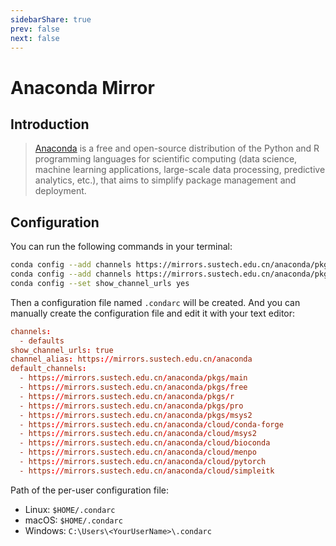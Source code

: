 ```yaml
---
sidebarShare: true
prev: false
next: false
---
```


# Anaconda Mirror

## Introduction

> [Anaconda](https://en.wikipedia.org/wiki/Anaconda_(Python_distribution)) is a free and open-source distribution of the Python and R programming languages for scientific computing (data science, machine learning applications, large-scale data processing, predictive analytics, etc.), that aims to simplify package management and deployment.

## Configuration

You can run the following commands in your terminal:

``` sh
conda config --add channels https://mirrors.sustech.edu.cn/anaconda/pkgs/free/
conda config --add channels https://mirrors.sustech.edu.cn/anaconda/pkgs/main/
conda config --set show_channel_urls yes
```

Then a configuration file named `.condarc` will be created. And you can manually create the configuration file and edit it with your text editor:

``` toml
channels:
  - defaults
show_channel_urls: true
channel_alias: https://mirrors.sustech.edu.cn/anaconda
default_channels:
  - https://mirrors.sustech.edu.cn/anaconda/pkgs/main
  - https://mirrors.sustech.edu.cn/anaconda/pkgs/free
  - https://mirrors.sustech.edu.cn/anaconda/pkgs/r
  - https://mirrors.sustech.edu.cn/anaconda/pkgs/pro
  - https://mirrors.sustech.edu.cn/anaconda/pkgs/msys2
  - https://mirrors.sustech.edu.cn/anaconda/cloud/conda-forge
  - https://mirrors.sustech.edu.cn/anaconda/cloud/msys2
  - https://mirrors.sustech.edu.cn/anaconda/cloud/bioconda
  - https://mirrors.sustech.edu.cn/anaconda/cloud/menpo
  - https://mirrors.sustech.edu.cn/anaconda/cloud/pytorch
  - https://mirrors.sustech.edu.cn/anaconda/cloud/simpleitk
```

Path of the per-user configuration file:
- Linux: `$HOME/.condarc`
- macOS: `$HOME/.condarc`
- Windows: `C:\Users\<YourUserName>\.condarc`
